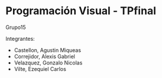 # Programación Visual - TPfinal

Grupo15

Integrantes:

- Castellon, Agustin Miqueas
- Correjidor, Alexis Gabriel
- Velazquez, Gonzalo Nicolas
- Vilte, Ezequiel Carlos
